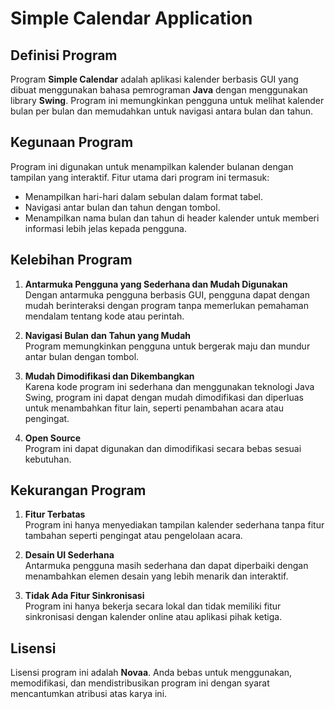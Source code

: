 # Simple Calendar Application

## Definisi Program

Program **Simple Calendar** adalah aplikasi kalender berbasis GUI yang dibuat menggunakan bahasa pemrograman **Java** dengan menggunakan library **Swing**. Program ini memungkinkan pengguna untuk melihat kalender bulan per bulan dan memudahkan untuk navigasi antara bulan dan tahun.

## Kegunaan Program

Program ini digunakan untuk menampilkan kalender bulanan dengan tampilan yang interaktif. Fitur utama dari program ini termasuk:
- Menampilkan hari-hari dalam sebulan dalam format tabel.
- Navigasi antar bulan dan tahun dengan tombol.
- Menampilkan nama bulan dan tahun di header kalender untuk memberi informasi lebih jelas kepada pengguna.

## Kelebihan Program

1. **Antarmuka Pengguna yang Sederhana dan Mudah Digunakan**  
   Dengan antarmuka pengguna berbasis GUI, pengguna dapat dengan mudah berinteraksi dengan program tanpa memerlukan pemahaman mendalam tentang kode atau perintah.
   
2. **Navigasi Bulan dan Tahun yang Mudah**  
   Program memungkinkan pengguna untuk bergerak maju dan mundur antar bulan dengan tombol.

3. **Mudah Dimodifikasi dan Dikembangkan**  
   Karena kode program ini sederhana dan menggunakan teknologi Java Swing, program ini dapat dengan mudah dimodifikasi dan diperluas untuk menambahkan fitur lain, seperti penambahan acara atau pengingat.

4. **Open Source**  
   Program ini dapat digunakan dan dimodifikasi secara bebas sesuai kebutuhan.

## Kekurangan Program

1. **Fitur Terbatas**  
   Program ini hanya menyediakan tampilan kalender sederhana tanpa fitur tambahan seperti pengingat atau pengelolaan acara.

2. **Desain UI Sederhana**  
   Antarmuka pengguna masih sederhana dan dapat diperbaiki dengan menambahkan elemen desain yang lebih menarik dan interaktif.

3. **Tidak Ada Fitur Sinkronisasi**  
   Program ini hanya bekerja secara lokal dan tidak memiliki fitur sinkronisasi dengan kalender online atau aplikasi pihak ketiga.

## Lisensi

Lisensi program ini adalah **Novaa**. Anda bebas untuk menggunakan, memodifikasi, dan mendistribusikan program ini dengan syarat mencantumkan atribusi atas karya ini.

